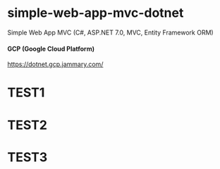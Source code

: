 # simple-web-app-mvc-dotnet
Simple Web App MVC (C#, ASP.NET 7.0, MVC, Entity Framework ORM)

#### GCP (Google Cloud Platform)
https://dotnet.gcp.jammary.com/

# TEST1
# TEST2
# TEST3
